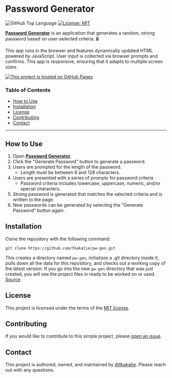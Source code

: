 # Password Generator 

![GitHub Top Language](https://img.shields.io/github/languages/top/fkakatie/pw-gen) [![License: MIT](https://img.shields.io/badge/License-MIT-brightgreen.svg)](https://opensource.org/licenses/MIT)

[**Password Generator**](https://fkakatie.github.io/pw-gen/) is an application that generates a random, strong password based on user-selected criteria. :lock:

This app runs in the browser and features dynamically updated HTML powered by JavaScript. User input is collected via browser prompts and confirms. This app is responsive, ensuring that it adapts to multiple screen sizes.

[![This project is hosted on GitHub Pages](https://img.shields.io/badge/This%20project%20is%20hosted%20on-GitHub%20Pages-black?style=for-the-badge&logo=github)](https://fkakatie.github.io/pw-gen/)

### Table of Contents

- [How to Use](#how-to-use)
- [Installation](#installation)
- [License](#license)
- [Contributing](#contributing)
- [Contact](#contact)

---

## How to Use

1. Open [**Password Generator**](https://fkakatie.github.io/pw-gen/).
2. Click the "Generate Password" button to generate a password.
3. Users are prompted for the length of the password. 
    - Length must be between 8 and 128 characters.
4. Users are presented with a series of prompts for password criteria
    - Password criteria includes lowercase, uppercase, numeric, and/or special characters. 
5. Strong password is generated that matches the selected criteria and is written to the page.
6. New passwords can be generated by selecting the "Generate Password" button again.

## Installation

Clone the repository with the following command:
```
git clone https://github.com/fkakatie/pw-gen.git
```

This creates a directory named `pw-gen`, initializes a .git directory inside it, pulls down all the data for this repository, and checks out a working copy of the latest version. If you go into the new `pw-gen` directory that was just created, you will see the project files in ready to be worked on or used. [Source](https://git-scm.com/book/en/v2/Git-Basics-Getting-a-Git-Repository)

## License

This project is licensed under the terms of the [MIT license](LICENSE.md).

## Contributing

If you would like to contribute to this simple project, please [open an issue](https://github.com/fkakatie/pw-gen/issues/new/choose). 

## Contact

This project is authored, owned, and maintained by [@fkakatie](https://github.com/fkakatie). Please reach out with any questions. 
